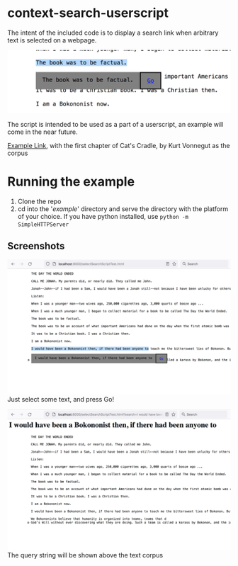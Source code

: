 # context-search-userscript
The intent of the included code is to display a search link when arbitrary text is selected on a webpage.

![The code in action](/example/screenshots/in_action.png)

The script is intended to be used as a part of a userscript, an example will come in the near future.

[Example Link](https://mcat-ee.github.io/context-search-example/), with the first chapter of Cat's Cradle, by Kurt Vonnegut as the corpus
# Running the example

1. Clone the repo
2. cd into the '_example_' directory and serve the directory with the platform of your choice. If you have python installed, use `python -m SimpleHTTPServer`

## Screenshots
![Just select some text, and press Go!](/example/screenshots/1.png)
Just select some text, and press Go!


![The query string will be shown above the text corpus](/example/screenshots/2.png)
The query string will be shown above the text corpus
